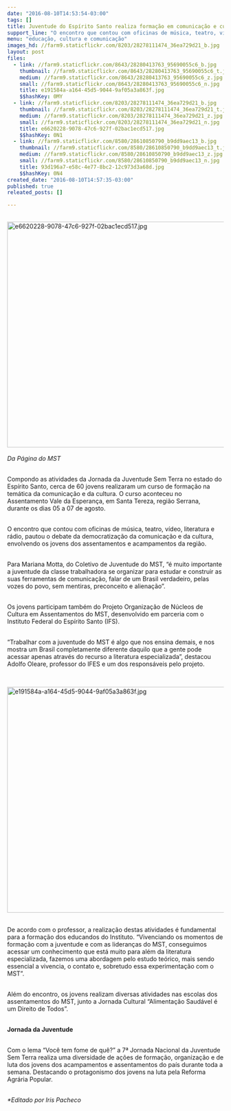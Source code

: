 ```yaml
---
date: "2016-08-10T14:53:54-03:00"
tags: []
title: Juventude do Espírito Santo realiza formação em comunicação e cultura
support_line: "O encontro que contou com oficinas de música, teatro, vídeo, literatura e rádio, pautou o debate da democratização da comunicação e da cultura, envolvendo os jovens dos assentamentos e acampamentos da região"
menu: "educação, cultura e comunicação"
images_hd: //farm9.staticflickr.com/8203/28278111474_36ea729d21_b.jpg
layout: post
files:
  - link: //farm9.staticflickr.com/8643/28280413763_95690055c6_b.jpg
    thumbnail: //farm9.staticflickr.com/8643/28280413763_95690055c6_t.jpg
    medium: //farm9.staticflickr.com/8643/28280413763_95690055c6_z.jpg
    small: //farm9.staticflickr.com/8643/28280413763_95690055c6_n.jpg
    title: e191584a-a164-45d5-9044-9af05a3a863f.jpg
    $$hashKey: 0MY
  - link: //farm9.staticflickr.com/8203/28278111474_36ea729d21_b.jpg
    thumbnail: //farm9.staticflickr.com/8203/28278111474_36ea729d21_t.jpg
    medium: //farm9.staticflickr.com/8203/28278111474_36ea729d21_z.jpg
    small: //farm9.staticflickr.com/8203/28278111474_36ea729d21_n.jpg
    title: e6620228-9078-47c6-927f-02bac1ecd517.jpg
    $$hashKey: 0N1
  - link: //farm9.staticflickr.com/8580/28610850790_b9dd9aec13_b.jpg
    thumbnail: //farm9.staticflickr.com/8580/28610850790_b9dd9aec13_t.jpg
    medium: //farm9.staticflickr.com/8580/28610850790_b9dd9aec13_z.jpg
    small: //farm9.staticflickr.com/8580/28610850790_b9dd9aec13_n.jpg
    title: 93d196a7-e58c-4e77-8bc2-12c973d3a68d.jpg
    $$hashKey: 0N4
created_date: "2016-08-10T14:57:35-03:00"
published: true
releated_posts: []

---
```

<p><br />
<img alt="e6620228-9078-47c6-927f-02bac1ecd517.jpg" height="525" src="//farm9.staticflickr.com/8203/28278111474_36ea729d21_b.jpg" width="700" /><br />
<br />
<em>Da P&aacute;gina do MST </em></p>

<p><br />
Compondo as atividades da Jornada da Juventude Sem Terra no estado do Esp&iacute;rito Santo, cerca de 60 jovens realizaram um curso de forma&ccedil;&atilde;o na tem&aacute;tica da comunica&ccedil;&atilde;o e da cultura. O curso aconteceu no Assentamento Vale da Esperan&ccedil;a, em Santa Tereza, regi&atilde;o Serrana, durante os dias 05 a 07 de agosto.</p>

<p><br />
O encontro que contou com oficinas de m&uacute;sica, teatro, v&iacute;deo, literatura e r&aacute;dio, pautou o debate da democratiza&ccedil;&atilde;o da comunica&ccedil;&atilde;o e da cultura, envolvendo os jovens dos assentamentos e acampamentos da regi&atilde;o.</p>

<p><br />
Para Mariana Motta, do Coletivo de Juventude do MST, &ldquo;&eacute; muito importante a juventude da classe trabalhadora se organizar para estudar e construir as suas ferramentas de comunica&ccedil;&atilde;o, falar de um Brasil verdadeiro, pelas vozes do povo, sem mentiras, preconceito e aliena&ccedil;&atilde;o&rdquo;.</p>

<p><br />
Os jovens participam tamb&eacute;m do Projeto Organiza&ccedil;&atilde;o de N&uacute;cleos de Cultura em Assentamentos do MST, desenvolvido em parceria com o Instituto Federal do Esp&iacute;rito Santo (IFS).</p>

<p><br />
&ldquo;Trabalhar com a juventude do MST &eacute; algo que nos ensina demais, e nos mostra um Brasil completamente diferente daquilo que a gente pode acessar apenas atrav&eacute;s do recurso a literatura especializada&rdquo;, destacou Adolfo Oleare, professor do IFES e um dos respons&aacute;veis pelo projeto.</p>

<p>&nbsp;</p>

<p><img alt="e191584a-a164-45d5-9044-9af05a3a863f.jpg" height="525" src="//farm9.staticflickr.com/8643/28280413763_95690055c6_b.jpg" width="700" /></p>

<p><br />
De acordo com o professor, a realiza&ccedil;&atilde;o destas atividades &eacute; fundamental para a forma&ccedil;&atilde;o dos educandos do Instituto. &ldquo;Vivenciando os momentos de forma&ccedil;&atilde;o com a juventude e com as lideran&ccedil;as do MST, conseguimos acessar um conhecimento que est&aacute; muito para al&eacute;m da literatura especializada, fazemos uma abordagem pelo estudo te&oacute;rico, mais sendo essencial a vivencia, o contato e, sobretudo essa experimenta&ccedil;&atilde;o com o MST&rdquo;.</p>

<p><br />
Al&eacute;m do encontro, os jovens realizam diversas atividades nas escolas dos assentamentos do MST, junto a Jornada Cultural &ldquo;Alimenta&ccedil;&atilde;o Saud&aacute;vel &eacute; um Direito de Todos&rdquo;.</p>

<p><br />
<strong>Jornada da Juventude</strong></p>

<p><br />
Com o lema &ldquo;Voc&ecirc; tem fome de qu&ecirc;?&rdquo; a 7&ordf; Jornada Nacional da Juventude Sem Terra realiza uma diversidade de a&ccedil;&otilde;es de forma&ccedil;&atilde;o, organiza&ccedil;&atilde;o e de luta dos jovens dos acampamentos e assentamentos do pa&iacute;s durante toda a semana. Destacando o protagonismo dos jovens na luta pela Reforma Agr&aacute;ria Popular.</p>

<p><br />
<em>*Editado por Iris Pacheco</em></p>
